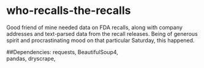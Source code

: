 # who-recalls-the-recalls
Good friend of mine needed data on FDA recalls, along with company addresses and text-parsed data from the recall releases. Being of generous spirit and procrastinating mood on that particular Saturday, this happened.

##Dependencies: 
requests, 
BeautifulSoup4,  
pandas, 
dryscrape,   
